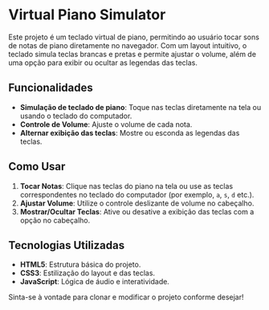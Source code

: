 # Virtual Piano Simulator

Este projeto é um teclado virtual de piano, permitindo ao usuário tocar sons de notas de piano diretamente no navegador. Com um layout intuitivo, o teclado simula teclas brancas e pretas e permite ajustar o volume, além de uma opção para exibir ou ocultar as legendas das teclas.

## Funcionalidades

- **Simulação de teclado de piano**: Toque nas teclas diretamente na tela ou usando o teclado do computador.
- **Controle de Volume**: Ajuste o volume de cada nota.
- **Alternar exibição das teclas**: Mostre ou esconda as legendas das teclas.

## Como Usar

1. **Tocar Notas**: Clique nas teclas do piano na tela ou use as teclas correspondentes no teclado do computador (por exemplo, `a`, `s`, `d` etc.).
2. **Ajustar Volume**: Utilize o controle deslizante de volume no cabeçalho.
3. **Mostrar/Ocultar Teclas**: Ative ou desative a exibição das teclas com a opção no cabeçalho.

## Tecnologias Utilizadas

- **HTML5**: Estrutura básica do projeto.
- **CSS3**: Estilização do layout e das teclas.
- **JavaScript**: Lógica de áudio e interatividade.

Sinta-se à vontade para clonar e modificar o projeto conforme desejar!